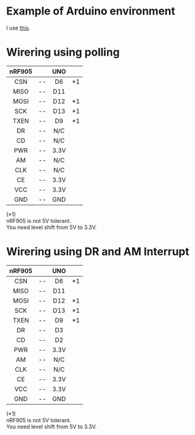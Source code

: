 # Example of Arduino environment   
I use [this](https://github.com/ZakKemble/nRF905-arduino).   

# Wirering using polling

|nRF905||UNO||
|:-:|:-:|:-:|:-:|
|CSN|--|D6|*1|
|MISO|--|D11||
|MOSI|--|D12|*1|
|SCK|--|D13|*1|
|TXEN|--|D9|*1|
|DR|--|N/C||
|CD|--|N/C||
|PWR|--|3.3V||
|AM|--|N/C||
|CLK|--|N/C||
|CE|--|3.3V||
|VCC|--|3.3V||
|GND|--|GND||

(*1)    
nRF905 is not 5V tolerant.   
You need level shift from 5V to 3.3V.   

# Wirering using DR and AM Interrupt

|nRF905||UNO||
|:-:|:-:|:-:|:-:|
|CSN|--|D6|*1|
|MISO|--|D11||
|MOSI|--|D12|*1|
|SCK|--|D13|*1|
|TXEN|--|D9|*1|
|DR|--|D3||
|CD|--|D2||
|PWR|--|3.3V||
|AM|--|N/C||
|CLK|--|N/C||
|CE|--|3.3V||
|VCC|--|3.3V||
|GND|--|GND||

(*1)    
nRF905 is not 5V tolerant.   
You need level shift from 5V to 3.3V.   
